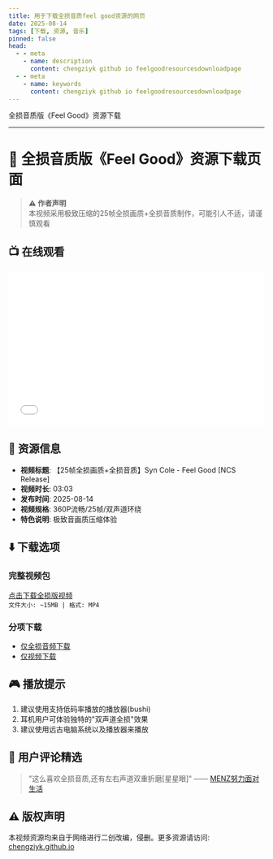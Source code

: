```yaml
---
title: 用于下载全损音质feel good资源的网页
date: 2025-08-14
tags: [下载, 资源, 音乐]
pinned: false
head:
  - - meta
    - name: description
      content: chengziyk github io feelgoodresourcesdownloadpage
  - - meta
    - name: keywords
      content: chengziyk github io feelgoodresourcesdownloadpage
---
```


全损音质版《Feel Good》资源下载

---

# 🎵 全损音质版《Feel Good》资源下载页面  

> **⚠️ 作者声明**  
> 本视频采用极致压缩的25帧全损画质+全损音质制作，可能引人不适，请谨慎观看  

## 📺 在线观看
<div style="position: relative; padding: 30% 45%; margin: 20px 0;">
<iframe style="position: absolute; width: 100%; height: 100%; left: 0; top: 0;" 
        src="//player.bilibili.com/player.html?isOutside=true&aid=115025163329361&bvid=BV1dEbBzREBM&cid=31682465357&p=1" 
        scrolling="no" 
        border="0" 
        frameborder="no" 
        framespacing="0" 
        allowfullscreen="true">
</iframe>
</div>

## 📁 资源信息  
- **视频标题**: 【25帧全损画质+全损音质】Syn Cole - Feel Good [NCS Release]  
- **视频时长**: 03:03  
- **发布时间**: 2025-08-14  
- **视频规格**: 360P流畅/25帧/双声道环绕  
- **特色说明**: 极致音画质压缩体验  

## ⬇️ 下载选项  
### 完整视频包  
[点击下载全损版视频](https://chengziyk.github.io/resource/feelgood.mp4)  
`文件大小: ~15MB | 格式: MP4`  

### 分项下载  
- [仅全损音频下载](https://chengziyk.github.io/resource/feelgood_audio.mp3)  
- [仅视频下载](https://chengziyk.github.io/resource/feelgood_video.mp4)  

## 🎮 播放提示  
1. 建议使用支持低码率播放的播放器(bushi)  
2. 耳机用户可体验独特的"双声道全损"效果  
3. 建议使用远古电脑系统以及播放器来播放

## 📝 用户评论精选  
> "这么喜欢全损音质,还有左右声道双重折磨[星星眼]" —— [MENZ努力面对生活](https://space.bilibili.com/1499431815)    

## ⚠️ 版权声明  
本视频资源均来自于网络进行二创改编，侵删。更多资源请访问:  
[chengziyk.github.io](https://chengziyk.github.io)

<style>
.video-container {
    position: relative;
    padding-bottom: 56.25%; /* 16:9 比例 */
    height: 0;
    overflow: hidden;
    margin: 20px 0;
}
.video-container iframe {
    position: absolute;
    top: 0;
    left: 0;
    width: 100%;
    height: 100%;
}
</style>